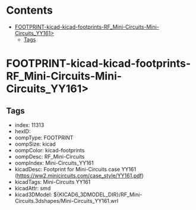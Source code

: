 



Contents
========

* [FOOTPRINT-kicad-kicad-footprints-RF_Mini-Circuits-Mini-Circuits_YY161>](#footprint-kicad-kicad-footprints-rf_mini-circuits-mini-circuits_yy161)
	* [Tags](#tags)

# FOOTPRINT-kicad-kicad-footprints-RF_Mini-Circuits-Mini-Circuits_YY161>

## Tags

- index: 11313
- hexID: 
- oompType: FOOTPRINT
- oompSize: kicad
- oompColor: kicad-footprints
- oompDesc: RF_Mini-Circuits
- oompIndex: Mini-Circuits_YY161
- kicadDesc: Footprint for Mini-Circuits case YY161 (https://ww2.minicircuits.com/case_style/YY161.pdf)
- kicadTags: Mini-Circuits YY161
- kicadAttr: smd
- kicad3DModel: ${KICAD6_3DMODEL_DIR}/RF_Mini-Circuits.3dshapes/Mini-Circuits_YY161.wrl
